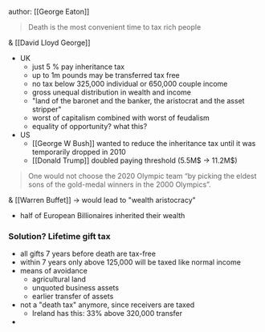 author: [[George Eaton]]

> Death is the most convenient time to tax rich people

&amp; [[David Lloyd George]]

- UK
	- just 5 % pay inheritance tax
	- up to 1m pounds may be transferred tax free
	- no tax below 325,000 individual or 650,000 couple income
	- gross unequal distribution in wealth and income
	- "land of the baronet and the banker, the aristocrat and the asset stripper"
	- worst of capitalism combined with worst of feudalism
	- equality of opportunity? what this?
- US
	- [[George W Bush]] wanted to reduce the inheritance tax until it was temporarily dropped in 2010
	- [[Donald Trump]] doubled paying threshold (5.5M$ -> 11.2M$)

> One would not choose the 2020 Olympic team “by picking the eldest sons of the gold-medal winners in the 2000 Olympics”. 

&amp; [[Warren Buffet]] -> would lead to "wealth aristocracy"

- half of European Billionaires inherited their wealth

### Solution? Lifetime gift tax
- all gifts 7 years before death are tax-free
- within 7 years only above 125,000 will be taxed like normal income
- means of avoidance
	- agricultural land
	- unquoted business assets
	- earlier transfer of assets
- not a "death tax" anymore, since receivers are taxed
	- Ireland has this: 33% above 320,000 transfer
- 